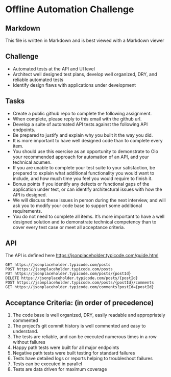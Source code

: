 ﻿# Offline Automation Challenge

## Markdown

This file is written in Markdown and is best viewed with a Markdown viewer

## Challenge

* Automated tests at the API and UI level
* Architect well designed test plans, develop well organized, DRY, and reliable automated tests
* Identify design flaws with applications under development

## Tasks

* Create a public github repo to complete the following assignment. 
* When complete, please reply to this email with the github url.
* Develop a suite of automated API tests against the following API endpoints. 
* Be prepared to justify and explain why you built it the way you did. 
* It is more important to have well designed code than to complete every item. 
* You should use this exercise as an opportunity to demonstrate to Olo your recommended approach for automation of an API, and your technical acumen.
* If you are unable to complete your test suite to your satisfaction, be prepared to explain what additional functionality you would want to include, and how much time you feel you would require to finish it.
* Bonus points if you identify any defects or functional gaps of the application under test, or can identify architectural issues with how the API is designed. 
* We will discuss these issues in person during the next interview, and will ask you to modify your code base to support some additional requirements.
* You do not need to complete all items. It’s more important to have a well designed solution and to demonstrate technical competency than to cover every test case or meet all acceptance criteria.

## API 

The API is defined here https://jsonplaceholder.typicode.com/guide.html

    GET https://jsonplaceholder.typicode.com/posts
    POST https://jsonplaceholder.typicode.com/posts
    PUT https://jsonplaceholder.typicode.com/posts/{postId}
    DELETE https://jsonplaceholder.typicode.com/posts/{postId}
    POST https://jsonplaceholder.typicode.com/posts/{postId}/comments
    GET https://jsonplaceholder.typicode.com/comments?postId={postId}


## Acceptance Criteria: (in order of precedence)

  1. The code base is well organized, DRY, easily readable and appropriately commented
  2. The project’s git commit history is well commented and easy to understand.
  3. The tests are reliable, and can be executed numerous times in a row without failures
  4. Happy path tests were built for all major endpoints
  5. Negative path tests were built testing for standard failures
  6. Tests have detailed logs or reports helping to troubleshoot failures
  7. Tests can be executed in parallel
  8. Tests are data driven for maximum coverage